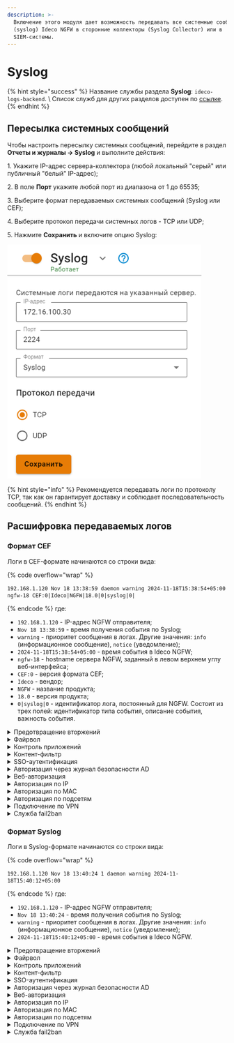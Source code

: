 ```yaml
---
description: >-
  Включение этого модуля дает возможность передавать все системные сообщения
  (syslog) Ideco NGFW в сторонние коллекторы (Syslog Collector) или в
  SIEM-системы.
---
```


# Syslog

{% hint style="success" %}
Название службы раздела **Syslog**: `ideco-logs-backend`. \ 
Список служб для других разделов доступен по [ссылке](/settings/server-management/terminal/README.md).
{% endhint %}

## Пересылка системных сообщений

Чтобы настроить пересылку системных сообщений, перейдите в раздел **Отчеты и журналы -> Syslog** и выполните действия:

1\. Укажите IP-адрес сервера-коллектора (любой локальный "серый" или публичный "белый" IP-адрес);

2\. В поле **Порт** укажите любой порт из диапазона от 1 до 65535;

3\. Выберите формат передаваемых системных сообщений (Syslog или CEF);

4\. Выберите протокол передачи системных логов - TCP или UDP;

5\. Нажмите **Сохранить** и включите опцию Syslog:

![](/.gitbook/assets/remote-syslog.png)

{% hint style="info" %}
Рекомендуется передавать логи по протоколу TCP, так как он гарантирует доставку и соблюдает последовательность сообщений.
{% endhint %}

## Расшифровка передаваемых логов

### Формат CEF

Логи в CEF-формате начинаются со строки вида:

{% code overflow="wrap" %}
``` 
192.168.1.120 Nov 18 13:38:59 daemon warning 2024-11-18T15:38:54+05:00 ngfw-18 CEF:0|Ideco|NGFW|18.0|0|syslog|0|
```
{% endcode %}
где:

* `192.168.1.120` - IP-адрес NGFW отправителя;
* `Nov 18 13:38:59` - время получения события по Syslog;
* `warning` - приоритет сообщения в логах. Другие значения: `info` (информационное сообщение), `notice` (уведомление);
* `2024-11-18T15:38:54+05:00` - время события в Ideco NGFW;
* `ngfw-18` - hostname сервера NGFW, заданный в левом верхнем углу веб-интерфейса;
* `CEF:0` - версия формата CEF;
* `Ideco` - вендор;
* `NGFW` - название продукта;
* `18.0` - версия продукта;
* `0|syslog|0` - идентификатор лога, постоянный для NGFW. Состоит из трех полей: идентификатор типа события, описание события, важность события.

<details>

<summary>Предотвращение вторжений</summary>

{% code overflow="wrap" %}
```
192.168.1.120 Nov 18 13:38:59 daemon warning 2024-11-18T15:38:54+05:00 ngfw-18 CEF:0|Ideco|NGFW|18.0|0|syslog|0|deviceReceiptTime=1731926334 Severity=Warning DeviceProcessName=web-proxy DeviceCustomString1=1881087344384816 DeviceInboundInterface= DeviceProcessName=ideco-ips DeviceCustomString5=alert SourceAddress=192.168.101.25 DeviceCustomString1=local DeviceCustomString1Label=Src IP Type SourcePort=55644 SourceCountry= DeviceCustomString2= DeviceCustomString2Label=Src Country Code DeviceCustomString3=34fbd7c6-716b-4858-bb68-313729b1cad4 DeviceCustomString3Label=Src session UUID SourceUserID=9 SourceUserName=user DestinationAddress=212.70.163.70 DeviceCustomString4=external DeviceCustomString4Label=Dst IP Type DestinationPort=443 DestinationCountry=Латвия DeviceCustomString5=LV DeviceCustomString5Label=Dst Country Code DeviceCustomString6= DeviceCustomString6Label=Dst session UUID DestinationUserID=-1 DestinationUserName= TransportProtocol=TCP DeviceEventClassID=1005404 Message=GeoIP Latvia DeviceEventCategory=GeoIP Страны Восточной Европы Severity=2 DeviceCustomString8=1 DeviceCustomString8Label=Alert GID DeviceCustomString9=blocked DeviceCustomString9Label=Alert action DestinationHostName= RequestUrl= RequestClientApplication= FlexNumber1=1 FlexNumber1Label=Flow packets to server FlexNumber2=0 FlexNumber2Label=Flow packets to client BytesIn=60 BytesOut=0 StartTime=2024-11-18 10:38:54.110294 EndTime=2024-11-18 10:38:54.110969 FlexNumber3=0 FlexNumber3Label=flow DeviceCustomString11= DeviceCustomString11Label=flow.state DeviceCustomString12= DeviceCustomString12Label=flow.reason FlexNumber4=0 FlexNumber4Label=flow.alerted DeviceCustomString14= DeviceCustomString14Label=tcp.tcp_flags DeviceCustomString15= DeviceCustomString15Label=tcp.tcp_flags_ts DeviceCustomString16= DeviceCustomString16Label=tcp.tcp_flags_tc FlexNumber5=0 FlexNumber5Label=tcp.cwr FlexNumber6=0 FlexNumber6Label=tcp.ecn FlexNumber7=0 FlexNumber7Label=tcp.urg FlexNumber8=0 FlexNumber8Label=tcp.ack FlexNumber9=0 FlexNumber9Label=tcp.psh FlexNumber10=0 FlexNumber10Label=tcp.rst FlexNumber11=0 FlexNumber11Label=tcp.syn FlexNumber12=0 FlexNumber12Label=tcp.fin DeviceCustomString17= DeviceCustomString17Label=tcp.state
```
{% endcode %}
где:

* `deviceReceiptTime` - время события в системе NGFW, может не совпадать с временем получения события по Syslog;
* `Severity` - важность события (Emergency, Alert, Critical, Error, Warning, Notice, Informational, Debug);
* `DeviceProcessName` - название службы NGFW;
* `DeviceCustomString1=1881087344384816` - внутренний идентификатор системы предотвращения вторжений flow (сессии);
* `DeviceInboundInterface` - идентификатор входящего интерфейса;
* `DeviceProcessName=ideco-ips` - имя экземпляра системы предотвращения вторжений;
* `DeviceCustomString5=alert` - тип события;
* `SourceAddress=192.168.101.25` - IP-адрес источника;
* `DeviceCustomString1=local DeviceCustomString1Label=Src IP Type` - тип IP-адреса источника (`local` - локальный, `external` - внешний);
* `SourcePort=55644` - порт источника;
* `SourceCountry` - название местоположения источника;
* `DeviceCustomString2= DeviceCustomString2Label=Src Country Code` - ISO-код страны источника;
* `DeviceCustomString3=34fbd7c6-716b-4858-bb68-313729b1cad4 DeviceCustomString3Label=Src session UUID` - внутренний идентификатор сессии Ideco NGFW источника; 
* `SourceUserID=9` - идентификатор пользователя источника;
* `SourceUserName=user` - имя пользователя источника;
* `DestinationAddress=212.70.163.70` - IP-адрес назначения;
* `DeviceCustomString4=external DeviceCustomString4Label=Dst IP Type` - тип IP-адреса назначения (`local` - локальный, `external` - внешний);
* `DestinationPort=443` - порт назначения;
* `DestinationCountry=Латвия` - название местоположения назначения; 
* `DeviceCustomString5=LV DeviceCustomString5Label=Dst Country Code` - ISO-код страны назначения;
* `DeviceCustomString6= DeviceCustomString6Label=Dst session UUID` - внутренний идентификатор сессии Ideco NGFW назначения;
* `DestinationUserID=-1` - идентификатор пользователя назначения;
* `DestinationUserName` - имя пользователя назначения;
* `TransportProtocol=TCP` - протокол;
* `DeviceEventClassID=1005404` - ID правила системы предотвращения вторжений;
* `Message=GeoIP Latvia` - сообщение из сработавшего правила;
* `DeviceEventCategory=GeoIP Страны Восточной Европы` - описание колонки в веб-интерфейсе События безопасности;\
  Соответствие *alert.category:* -> *alert.signature* описаны в [файле](https://static.ideco.ru/static/alert.category%20-%20alert.signature.pdf);
* `Severity=2` - уровень угрозы, может принимать значения 1, 2, 3 и 256, где 1 - самый высокий уровень угрозы;
* `DeviceCustomString8=1 DeviceCustomString8Label=Alert GID` - GID угрозы;
* `DeviceCustomString9=blocked DeviceCustomString9Label=Alert action` - действие по отношению к угрозе (блокировать).

Служебные поля результата анализа HTTP-трафика. Заполняются, если в процессе анализа трафика был определен HTTP-протокол:

* `DestinationHostName` - идентификатор хоста;
* `RequestUrl` - URL, на который велось обращение;
* `RequestClientApplication=` - информация, идентифицирующая HTTP-клиента.

Служебные поля flow (сессии):

* `FlexNumber1=1 FlexNumber1Label=Flow packets to server` - количество пакетов, переданное от клиента к серверу;
* `FlexNumber2=0 FlexNumber2Label=Flow packets to client` - количество пакетов, переданное от сервера к клиенту;
* `BytesIn=60` - количество байт, переданное от клиента к серверу;
* `BytesOut=0` - количество байт, переданное от сервера к клиенту;
* `StartTime=2024-11-18 10:38:54.110294` - начало;
* `EndTime=2024-11-18 10:38:54.110969` - окончание;
* `FlexNumber3=0 FlexNumber3Label=flow` - возраст;
* `DeviceCustomString11= DeviceCustomString11Label=flow.state` - текущее состояние;
* `DeviceCustomString12= DeviceCustomString12Label=flow.reason` - запущен ли IPsec в режиме отладки;
* `FlexNumber4=0 FlexNumber4Label=flow.alerted` - сгенерировался ли поток alert.

Состояние флага [TCP flow (сессии)](https://ru.wikipedia.org/wiki/Transmission_Control_Protocol#%D0%A4%D0%BB%D0%B0%D0%B3%D0%B8_(%D1%83%D0%BF%D1%80%D0%B0%D0%B2%D0%BB%D1%8F%D1%8E%D1%89%D0%B8%D0%B5_%D0%B1%D0%B8%D1%82%D1%8B)):

* `DeviceCustomString14= DeviceCustomString14Label=tcp.tcp_flags` - значение поля flags в заголовке TCP;
* `DeviceCustomString15= DeviceCustomString15Label=tcp.tcp_flags_ts` -  [timestamp флаги](https://www.atraining.ru/windows-network-tuning/#:~:text=TCP%20Timestamps%20–%20базовая%20низкоуровневая,не%20может%20высчитать%20данные%20значения);
* `DeviceCustomString16= DeviceCustomString16Label=tcp.tcp_flags_tc` - [флаг Truncated response](https://www.rfc-editor.org/rfc/rfc5966);
* `FlexNumber5=0 FlexNumber5Label=tcp.cwr` - флаг TCP-пакета, информирующий отправителя, что получен пакет с установленным флагом ECE (Подробнее в [RFC-3186](https://datatracker.ietf.org/doc/html/rfc3168));
* `FlexNumber6=0 FlexNumber6Label=tcp.ecn` - флаг TCP-пакета, информирующий получателя, что узел способен на явное уведомление о перегрузке сети;
* `FlexNumber7=0 FlexNumber7Label=tcp.urg` - флаг TCP-пакета, указывающий важность пакета;
* `FlexNumber8=0 FlexNumber8Label=tcp.ack` - флаг TCP-пакета, указывающий, что пакет получен;
* `FlexNumber9=0 FlexNumber9Label=tcp.psh` - флаг TCP-пакета, информирующий получателя, что все данные переданы и можно передать их приложению;
* `FlexNumber10=0 FlexNumber10Label=tcp.rst` - флаг TCP-пакета, указывающий, что соединение завершено в аварийном режиме;
* `FlexNumber11=0 FlexNumber11Label=tcp.syn` - флаг TCP-пакета, отвечающий за установку соединения;
* `FlexNumber12=0 FlexNumber12Label=tcp.fin` - флаг TCP-пакета, указывающий на завершение соединения в штатном порядке;
* `DeviceCustomString17= DeviceCustomString17Label=tcp.state` - [состояния сеанса TCP](https://ru.wikipedia.org/wiki/Transmission_Control_Protocol#Состояния_сеанса_TCP).

</details>

<details>

<summary>Файрвол</summary>

Логирование включается в разделе **Правила трафика -> Файрвол -> Логирование**.

{% code overflow="wrap" %}
```
192.168.1.120 Nov 18 14:25:06 daemon info 2024-11-18T16:25:00+05:00 ngfw-18 CEF:0|Ideco|NGFW|18.0|0|syslog|0|deviceReceiptTime=1731929100 Severity=Notice DeviceProcessName=ideco-conndrop msg=tcp 6 9 CLOSE src\=192.168.101.25 dst\=151.101.85.188 sport\=58770 dport\=443 src\=151.101.85.188 dst\=192.168.1.120 sport\=443 dport\=58770 [ASSURED] mark\=2 use\=1
```
{% endcode %}
где:

* `deviceReceiptTime` - время события в системе NGFW, может не совпадать с временем получения события по Syslog;
* `Severity` - важность события (Emergency, Alert', Critical, Error, Warning, Notice, Informational, Debug);
* `DeviceProcessName` - название службы NGFW;
* `tcp 6` - идентификтор протокола в строчном и в десятичном виде;
* `9` - продолжительность conntrack (модуль отслеживания соединения);
* `CLOSE` - состояние соединения;
* `src` - IP-адрес источника;
* `sport` - порт источника для UDP и TCP;
* `dst` - IP-адрес назначения;
* `dport` - порт назначения для UDP и TCP;
* `[ASSURED]` - уведомление, что соединение не будет сброшено при перегрузке conntrack;
* `mark`- маркировка conntrack.

</details>

<details>

<summary>Контроль приложений</summary>

{% code overflow="wrap" %}
```
192.168.1.150 Dec 02 18:40:20 daemon info 2024-12-02T20:40:13+05:00 ngfw-18 CEF:0|Ideco|NGFW|18.2|0|syslog|0|deviceReceiptTime=1733154013 Severity=Notice DeviceProcessName=ideco-app-stats msg=192.168.101.25:37030 -> 192.168.101.10:53 [eBay] \= DROP
```
{% endcode %}

* `deviceReceiptTime` - время события в системе NGFW, может не совпадать с временем получения события по Syslog;
* `Severity` - важность события (Emergency, Alert, Critical, Error, Warning, Notice, Informational, Debug);
* `DeviceProcessName` - название службы NGFW;
* `192.168.101.25:37030` - IP-адрес и порт источника;
* `192.168.101.10:53` - IP-адрес и порт назначения;
* `DROP` - результат анализа трафика;
* `[eBay]` - название приложения, к которому применен результат. [Список всех приложений](https://static.ideco.ru/static/app_control.pdf).

</details>

<details>

<summary>Контент-фильтр</summary>

Логирование включается в разделе **Сервисы -> Прокси -> Основное**. Просмотр логов доступен в веб-интерфейсе в разделе **Отчеты и журналы -> Системный журнал**. Название служб для фильтрации: `ideco-content-filter-backend` и `squid`.

Пример блокировки ресурса:

{% code overflow="wrap" %}
```
192.168.1.10 Nov 18 17:56:45 daemon info 2024-11-18T19:56:41+05:00 ngfw-18 CEF:0|Ideco|NGFW|18.0|0|syslog|0|deviceReceiptTime=1731941801 Severity=Notice DeviceProcessName=squid msg={10.128.0.5 - - [18/Nov/2024:19:56:41 +0500] "GET http://counter.yadro.ru/hit;argon? HTTP/1.1" 403 7594 "http://argon.pro/" "Mozilla/5.0 (Windows NT 10.0; Win64; x64) AppleWebKit/537.36 (KHTML, like Gecko) Chrome/131.0.0.0 Safari/537.36 Edg/131.0.0.0" TCP_MISS:ORIGINAL_DST "-","av_name": "-","av_object_infected": "-","av_object_size": "7250","av_virus_name": "-","x_infection_found": "-","x_virus_id": "-","x_av_verifed": "-","morph-action": "CheckedOK","morph-dict-id": "-"}
```
{% endcode %}

* `deviceReceiptTime` - время события в системе NGFW, может не совпадать с временем получения события по Syslog;
* `Severity` - важность события (Emergency, Alert, Critical, Error, Warning, Notice, Informational, Debug);
* `DeviceProcessName` - название службы NGFW;
* `10.128.0.5` - IP-адрес пользователя;
* `[18/Nov/2024:19:56:41 +0500]` - дата/время события блокировки;
* `GET` - метод;
* `http://counter.yadro.ru/hit;argon?` - URL заблокированного ресурса;
* `HTTP/1.1` - протокол;
* `403` - код состояния HTTP;
* `7594` - передано байт (в ответ, включая HTTP заголовок);
* `http://argon.pro/` - [HTTP referer](https://ru.wikipedia.org/wiki/HTTP_referer);
* `Mozilla/5.0 (Windows NT 10.0; Win64; x64) AppleWebKit/537.36 (KHTML, like Gecko) Chrome/131.0.0.0 Safari/537.36 Edg/131.0.0.0` - цифровой отпечаток браузера; 
* `TCP_MISS:ORIGINAL_DST` - техническое сообщение от [squid](http://wiki.squid-cache.org/SquidFaq/SquidLogs#Squid_result_codes);
* `"av_name": "-"` - название антивируса, если он включен, в примере антивирус отключен;
* `"av_object_infected": "-"` - результат проверки антивирусом, пустое поле - вирус не обнаружен;
* `"av_object_size": "7250"` - размер проверяемого объекта;
* `"av_virus_name": "-"` - название обнаруженного вируса;
* `"x_infection_found": "-"` - подтверждение, что запрос был обработан ICAP-оберткой для антивируса (Касперский);
* `"morph-action": "CheckedOK"` - результат проверки **Морфологическим анализом**;
* `"morph-dict-id": "-"` - название морфологического словаря, указывается в случае запрета **Морфологическим анализом**.

</details>

<details>

<summary>SSO-аутентификация</summary>

{% code overflow="wrap" %}
```
2024-07-18T17:11:40+05:00 Ideco-NGFW CEF:0|Ideco|NGFW|17.0|0|syslog|0|deviceReceiptTime=1721304700 Severity=Notice DeviceProcessName=ideco-web-authd msg=Subnet 192.168.205.254/32 is authorized as user 'Sanek'. Connection made from None, type 'web'.
```
{% endcode %}

* `deviceReceiptTime` - время события в системе NGFW, может не совпадать с временем получения события по Syslog;
* `Severity` - важность события (Emergency, Alert, Critical, Error, Warning, Notice, Informational, Debug);
* `DeviceProcessName` - название службы NGFW;
* `192.168.205.254/32` - IP-адрес пользователя;
* `Sanek` - логин пользователя;
* `type 'web'` - тип авторизации (веб).

</details>

<details>
<summary>Авторизация через журнал безопасности AD</summary>

{% code overflow="wrap" %}
```
2024-07-18T17:20:22+05:00 Ideco-NGFW CEF:0|Ideco|NGFW|17.0|0|syslog|0|deviceReceiptTime=1721305222 Severity=Notice DeviceProcessName=ideco-auth-backend msg=Subnet 192.168.205.254/32 is authorized as user 'Sanek'. Connection made from None, type 'log'.
```
{% endcode %}

* `deviceReceiptTime` - время события в системе NGFW, может не совпадать с временем получения события по Syslog;
* `Severity` - важность события (Emergency, Alert, Critical, Error, Warning, Notice, Informational, Debug);
* `DeviceProcessName` - название службы NGFW;
* `192.168.205.254/32` - IP-адрес пользователя;
* `Sanek` - логин пользователя;
* `type 'log'` - тип авторизации (через журнал безопасности AD).

</details>

<details>
<summary>Веб-авторизация</summary>

{% code overflow="wrap" %}
```
192.168.1.120 Nov 18 12:54:36 daemon info 2024-11-18T14:54:21+05:00 ngfw-18 CEF:0|Ideco|NGFW|18.0|0|syslog|0|deviceReceiptTime=1731923661 Severity=Notice DeviceProcessName=ideco-web-authd msg=Subnet 192.168.101.25/32 is authorized as user 'user'. Connection made from None, type 'web'.
```
{% endcode %}

* `deviceReceiptTime` - время события в системе NGFW, может не совпадать с временем получения события по Syslog;
* `Severity` - важность события (Emergency, Alert, Critical, Error, Warning, Notice, Informational, Debug);
* `DeviceProcessName` - название службы NGFW;
* `user` - логин пользователя;
* `192.168.101.25/32` - IP-адрес пользователя;
* `type 'web'` - тип авторизации (веб).

</details>

<details>
<summary>Авторизация по IP</summary>

{% code overflow="wrap" %}
```
192.168.1.10 Nov 18 16:51:54 daemon info 2024-11-18T18:51:43+05:00 ngfw-18 CEF:0|Ideco|NGFW|18.0|0|syslog|0|deviceReceiptTime=1731937903 Severity=Notice DeviceProcessName=ideco-auth-backend msg=Subnet 192.168.101.25/32 is authorized as user 'user'. Connection made from None, type 'ip'.
```
{% endcode %}

* `deviceReceiptTime` - время события в системе NGFW, может не совпадать с временем получения события по Syslog;
* `Severity` - важность события (Emergency, Alert, Critical, Error, Warning, Notice, Informational, Debug);
* `DeviceProcessName` - название службы NGFW;
* `192.168.101.25/32` - IP-адрес пользователя;
* `user` - логин пользователя;
* `type 'ip'` - тип авторизации (IP).

</details>

<details>
<summary>Авторизация по MAC</summary>

{% code overflow="wrap" %}
```
192.168.1.10 Nov 18 16:54:35 daemon info 2024-11-18T18:54:21+05:00 ngfw-18 CEF:0|Ideco|NGFW|18.0|0|syslog|0|deviceReceiptTime=1731938061 Severity=Notice DeviceProcessName=ideco-auth-backend msg=Subnet 192.168.101.25/32 is authorized as user 'user'. Connection made from None, type 'mac'.
```
{% endcode %}

* `deviceReceiptTime` - время события в системе NGFW, может не совпадать с временем получения события по Syslog;
* `Severity` - важность события (Emergency, Alert, Critical, Error, Warning, Notice, Informational, Debug);
* `DeviceProcessName` - название службы NGFW;
* `192.168.101.25/32` - IP-адрес пользователя;
* `user` - логин пользователя;
* `type 'mac'` - тип авторизации (MAC).

</details>

<details>
<summary>Авторизация по подсетям</summary>

{% code overflow="wrap" %}
```
192.168.1.10 Nov 18 17:08:03 daemon info 2024-11-18T19:07:54+05:00 ngfw-18 CEF:0|Ideco|NGFW|18.0|0|syslog|0|deviceReceiptTime=1731938874 Severity=Notice DeviceProcessName=ideco-auth-backend msg=Subnet 192.168.101.0/24 is authorized as user 'user'. Connection made from None, type 'net'.
```
{% endcode %}

* `deviceReceiptTime` - время события в системе NGFW, может не совпадать с временем получения события по Syslog;
* `Severity` - важность события (Emergency, Alert, Critical, Error, Warning, Notice, Informational, Debug);
* `DeviceProcessName` - название службы NGFW;
* `192.168.101.0/24` - подсеть, по которой происходит авторизация;
* `user` - логин пользователя;
* `type 'net'` - тип авторизации (подсеть).

</details>

<details>

<summary>Подключение по VPN</summary>

{% code overflow="wrap" %}
```
192.168.1.10 Nov 18 17:16:25 daemon info 2024-11-18T19:16:18+05:00 ngfw-18 CEF:0|Ideco|NGFW|18.0|0|syslog|0|deviceReceiptTime=1731939378 Severity=Notice DeviceProcessName=ideco-vpn-authd msg=Start vpn authorization ('user', '192.168.1.25', 'pptp').
192.168.1.10 Nov 18 17:16:25 daemon info 2024-11-18T19:16:18+05:00 ngfw-18 CEF:0|Ideco|NGFW|18.0|0|syslog|0|deviceReceiptTime=1731939378 Severity=Notice DeviceProcessName=ideco-vpn-authd msg=Subnet 10.128.0.6/32 is authorized as user 'user'. Connection made from '192.168.1.25', type 'pptp'.
```
{% endcode %}

* `deviceReceiptTime` - время события в системе NGFW, может не совпадать с временем получения события по Syslog;
* `Severity` - важность события (Emergency, Alert, Critical, Error, Warning, Notice, Informational, Debug);
* `DeviceProcessName` - название службы NGFW;
* `10.128.0.6/32` - сеть для VPN-подключений;
* `user` - логин пользователя;
* `192.168.1.25` - IP-адрес, откуда установлено подключение;
* `pptp` - протокол.

</details>

<details>

<summary>Служба fail2ban</summary>

{% code overflow="wrap" %}
```
192.168.1.10 Nov 18 17:27:07 daemon info 2024-11-18T19:26:57+05:00 ngfw-18 CEF:0|Ideco|NGFW|18.0|0|syslog|0|deviceReceiptTime=1731940017 Severity=Notice DeviceProcessName=fail2ban msg=INFO [utm-vpn-authd] Found 192.168.1.25 - 2024-11-18 19:26:57
192.168.1.10 Nov 18 17:27:07 daemon notice 2024-11-18T19:26:57+05:00 ngfw-18 CEF:0|Ideco|NGFW|18.0|0|syslog|0|deviceReceiptTime=1731940017 Severity=Warning DeviceProcessName=fail2ban msg=NOTICE [utm-vpn-authd] Ban 192.168.1.25
```
{% endcode %}

* `deviceReceiptTime` - время события в системе NGFW, может не совпадать с временем получения события по Syslog;
* `Severity` - важность события (Emergency, Alert, Critical, Error, Warning, Notice, Informational, Debug);
* `DeviceProcessName` - название службы NGFW;
* `INFO` или `NOTICE` - приоритет сообщения в логах в виде информационного сообщения или уведомления;
* `INFO [utm-web-interface] Found 192.168.1.25 - 2024-11-18 19:26:57` - факт обнаружения правил безопасности с указанием группы правил ([utm-web-interface]), IP-адреса и даты/времени. Список групп правил: 
  * `utm-dovecot` - авторизация на почтовом сервере через почтовые клиенты;
  * `utm-postfix-connrate` - превышение лимита подключения к почтовому серверу;
  * `utm-postscreen-prgrt` - отслеживание нежелательных подключений (PREGREET) к почтовому серверу;
  * `utm-reverse-proxy-conn` - защита от DoS (лимит подключений);
  * `utm-reverse-proxy-req` - защита от DoS (лимит запросов в секунду);
  * `utm-reverse-proxy` - Web Application Firewall (WAF);
  * `utm-roundcube` - авторизация в веб-интерфейсы почтового сервера;
  * `utm-smtp` - авторизация по smtp;
  * `utm-ssh` - авторизация по ssh;
  * `utm-two-factor-codes` - прохождение двухфакторной аутентификации;
  * `utm-vpn-authd` - авторизация по VPN;
  * `utm-vpn-pppoe-authd` - авторизация по VPN PPPoE;
  * `utm-web-interface` - авторизация в административном веб-интерфейсе;
  * `utm-user-cabinet` - авторизация в пользовательском веб-интерфейсе.
* `NOTICE [utm-vpn-authd] Ban 192.168.1.25` - факт блокировки или разблокировки IP-адреса, где:
  * `Ban` - факт блокировки;
  * `Unban` - факт разблокировки.

</details>

### Формат Syslog

Логи в Syslog-формате начинаются со строки вида:

{% code overflow="wrap" %}
``` 
192.168.1.120 Nov 18 13:40:24 1 daemon warning 2024-11-18T15:40:12+05:00
```
{% endcode %}
где:

* `192.168.1.120` - IP-адрес NGFW отправителя;
* `Nov 18 13:40:24` - время получения события по Syslog;
* `warning` - приоритет сообщения в логах. Другие значения: `info` (информационное сообщение), `notice` (уведомление);
* `2024-11-18T15:40:12+05:00` - время события в Ideco NGFW.

<details>
<summary>Предотвращение вторжений</summary>

{% code overflow="wrap" %}
```
192.168.1.120 Nov 18 13:40:24 1 daemon warning 2024-11-18T15:40:12+05:00 ngfw-18 suricata - - - flow_id:1344232018329395, in_iface:, sensor_name:ideco-ips, event_type:alert, src_ip:192.168.101.25, src_ip_type:local, src_port:40632, src_country:, src_country_code:, src_session_uuid:34fbd7c6-716b-4858-bb68-313729b1cad4, src_user_id:9, src_user_name:user, dest_ip:212.70.163.70, dest_ip_type:external, dest_port:443, dest_country:Латвия, dest_country_code:LV, dest_session_uuid:, dest_user_id:-1, dest_user_name:, proto:TCP, alert.signature_id:1005404, alert.signature:GeoIP Latvia, alert.category:GeoIP Страны Восточной Европы, alert.severity:2, alert.gid:1, alert.action:blocked, http.hostname:, http.url:, http.http_user_agent:, flow.pkts_toserver:1, flow.pkts_toclient:0, flow.bytes_toserver:60, flow.bytes_toclient:0, flow.start:2024-11-18 10:40:12.378514, flow.end:2024-11-18 10:40:12.379198, flow.age:0, flow.state:, flow.reason:, flow.alerted:0, tcp.tcp_flags:, tcp.tcp_flags_ts:, tcp.tcp_flags_tc:, tcp.cwr:0, tcp.ecn:0, tcp.urg:0, tcp.ack:0, tcp.psh:0, tcp.rst:0, tcp.syn:0, tcp.fin:0, tcp.state:
```
{% endcode %}

где:
* `ngfw-18` - hostname сервера NGFW, заданный в левом верхнем углу веб-интерфейса;
* `suricata` - название службы;
* `flow_id:1344232018329395` - внутренний идентификатор системы предотвращения вторжений flow (сессии);
* `in_iface` - идентификатор входящего интерфейса;
* `sensor_name:ideco-ips` - имя экземпляра системы предотвращения вторжений;
* `event_type:alert` - тип события;
* `src_ip:192.168.101.25` - IP-адрес источника;
* `src_port:40632` - порт источника;
* `src_country` - название местоположения источника;
* `src_country_code` - ISO-код страны источника;
* `src_session_uuid:34fbd7c6-716b-4858-bb68-313729b1cad4` - внутренний идентификатор сессии Ideco NGFW источника;
* `src_user_id:9` - идентификатор пользователя источника;
* `src_user_name:user`- имя пользователя источника;
* `dest_ip:212.70.163.70` - IP-адрес назначения;
* `dest_port:443` - порт назначения;
* `dest_country:Латвия` - название местоположения назначения;
* `dest_country_code:LV` - ISO-код страны назначения;
* `dest_session_uuid` - внутренний идентификатор сессии Ideco NGFW назначения;
* `dest_user_id:-1` - идентификатор пользователя назначения;
* `dest_user_name` - имя пользователя назначения;
* `proto:TCP` - протокол;
* `alert.signature_id:1005404` - идентификатор правила системы предотвращения вторжений;
* `alert.signature:GeoIP Latvia` - сообщение из сработавшего правила;
* `alert.category:GeoIP Страны Восточной Европы` - описание колонки в веб-интерфейсе События безопасности; \
  Соответствие *alert.category:* -> *alert.signature* описаны в [файле](https://static.ideco.ru/static/alert.category%20-%20alert.signature.pdf).
* `alert.severity:2` - уровень угрозы, может принимать значения 1, 2, 3 и 256, где 1 - самый высокий уровень угрозы;
* `alert.gid:1` - GID угрозы;
* `alert.action:blocked` - действие по отношению к угрозе (блокировать).

Служебные поля результата анализа HTTP-трафика. Заполняются, если в процессе анализа трафика был определен HTTP-протокол:
* `http.hostname` - идентификатор хоста;
* `http.url` - URL, на который велось обращение;
* `http.http_user_agent` - информация, идентифицирующая HTTP-клиента.
  
Служебные поля flow (сессии):

* `flow.pkts_toserver:1` - количество пакетов, переданное от клиента к серверу;
* `flow.pkts_toclient:0` - количество пакетов, переданное от сервера к клиенту;
* `flow.bytes_toserver:60` - количество байт, переданное от клиента к серверу;
* `flow.bytes_toclient:0` - количество байт, переданное от сервера к клиенту;
* `flow.start:2024-11-18 10:40:12.378514` - начало;
* `flow.end:2024-11-18 10:40:12.379198` - окончание;
* `flow.age:0` - возраст;
* `flow.state` - текущее состояние;
* `flow.reason` - запущена ли IPsec в режиме отладки;
* `flow.alerted:0` - сгенерировался ли поток alert.

Состояние флага [TCP flow(сессии)](https://ru.wikipedia.org/wiki/Transmission_Control_Protocol#%D0%A4%D0%BB%D0%B0%D0%B3%D0%B8_(%D1%83%D0%BF%D1%80%D0%B0%D0%B2%D0%BB%D1%8F%D1%8E%D1%89%D0%B8%D0%B5_%D0%B1%D0%B8%D1%82%D1%8B)):

* `tcp.tcp_flags` - значение поля flags в заголовке TCP;
* `tcp.tcp_flags_ts` -  [timestamp флаги](https://www.atraining.ru/windows-network-tuning/#:~:text=TCP%20Timestamps%20–%20базовая%20низкоуровневая,не%20может%20высчитать%20данные%20значения);
* `tcp.tcp_flags_tc` - [флаг Truncated response](https://www.rfc-editor.org/rfc/rfc5966);
* `tcp.cwr: 0` - флаг TCP-пакета, информирующий отправителя, что получен пакет с установленным флагом ECE (Подробнее в [RFC-3186](https://datatracker.ietf.org/doc/html/rfc3168));
* `tcp.ecn:0` - флаг TCP-пакета, информирующий получателя, что узел способен на явное уведомление  о перегрузке сети;
* `tcp.urg:0` - флаг TCP-пакета, указывающий важность пакета;
* `tcp.ack:0` - флаг TCP-пакета, указывающий, что пакет получен;
* `tcp.psh:0` - флаг TCP-пакета, информирующий получателя, что все данные переданы и можно передать их приложению;
* `tcp.rst:0` - флаг TCP-пакета, указывающий, что соединение завершено в аварийном режиме;
* `tcp.syn:0` - флаг TCP-пакета, отвечающий за установку соединения;
* `tcp.fin:0` - флаг TCP-пакета, указывающий на завершение соединения в штатном порядке;
* `tcp.state` - [состояния сеанса TCP](https://ru.wikipedia.org/wiki/Transmission_Control_Protocol#Состояния_сеанса_TCP).

</details>

<details>

<summary>Файрвол</summary>

Логирование включается в разделе **Правила трафика -> Файрвол -> Логирование**.

{% code overflow="wrap" %}
```
192.168.1.120	Nov 18 13:55:07	1 daemon info 2024-11-18T15:55:00+05:00 ngfw-18 ideco-conndrop - - - tcp 6 7 CLOSE src=192.168.101.25 dst=151.101.236.157 sport=34802 dport=443 src=151.101.236.157 dst=192.168.1.120 sport=443 dport=34802 [ASSURED] mark=2 use=1
```
{% endcode %}

* `ngfw-18` - hostname сервера NGFW, заданный в левом верхнем углу веб-интерфейса;
* `ideco-conndrop` - название службы;
* `tcp 6` - идентификтор протокола в строчном и в десятичном виде;
* `9` - продолжительность conntrack (модуль отслеживания соединения);
* `CLOSE` - состояние соединения;
* `src` - IP-адрес источника;
* `dst` - IP-адрес назначения;
* `sport` - порт источника для UDP и TCP;
* `dport` - порт назначения для UDP и TCP;
* `[ASSURED]` - уведомление, что соединение не будет сброшено при перегрузке conntrack;
* `mark`- маркировка conntrack.

</details>

<details>

<summary>Контроль приложений</summary>

{% code overflow="wrap" %}
```
192.168.1.150 Dec 02 18:38:54 1 daemon info 2024-12-02T20:38:38+05:00 ngfw-18 ideco-app-stats - - - 192.168.101.25:56854 -> 192.168.101.10:53 [eBay] = DROP
```
{% endcode %}

* `ngfw-18` - hostname сервера NGFW, заданный в левом верхнем углу веб-интерфейса;
* `ideco-app-stats` - название службы;
* `192.168.101.25:56854` - IP-адрес и порт источника;
* `192.168.101.10:53` - IP-адрес и порт назначения;
* `DROP` - результат анализа трафика;
* `[eBay]` - название приложения, к которому применен результат. [Список всех приложений](https://static.ideco.ru/static/app_control.pdf).

</details>

<details>

<summary>Контент-фильтр</summary>

Логирование включается в разделе **Сервисы -> Прокси -> Основное**. Просмотр логов доступен в веб-интерфейсе в разделе **Отчеты и журналы -> Системный журнал**. Название служб для фильтрации: `ideco-content-filter-backend` и `squid`.

Пример блокировки ресурса:

{% code overflow="wrap" %}
```
192.168.1.10 Nov 18 17:50:05 1 daemon info 2024-11-18T19:49:58+05:00 ngfw-18 squid - - - {10.128.0.6 - - [18/Nov/2024:19:49:58 +0500] "GET http://counter.yadro.ru/hit;argon? HTTP/1.1" 403 7594 "http://argon.pro/" "Mozilla/5.0 (Windows NT 10.0; Win64; x64) AppleWebKit/537.36 (KHTML, like Gecko) Chrome/131.0.0.0 Safari/537.36 Edg/131.0.0.0" TCP_MISS:ORIGINAL_DST "-","av_name": "-","av_object_infected": "-","av_object_size": "7250","av_virus_name": "-","x_infection_found": "-","x_virus_id": "-","x_av_verifed": "-","morph-action": "CheckedOK","morph-dict-id": "-"}
```
{% endcode %}

* `ngfw-18` - hostname сервера NGFW, заданный в левом верхнем углу веб-интерфейса;
* `squid` - название службы;
* `10.128.0.6` - IP-адрес пользователя;
* `[18/Nov/2024:19:49:58 +0500]` - дата/время события блокировки;
* `GET` - метод;
* `http://counter.yadro.ru/hit;argon?` - URL заблокированного ресурса;
* `HTTP/1.1` - протокол;
* `403` - код состояния HTTP;
* `7594` - передано байт (в ответ, включая HTTP заголовок);
* `http://argon.pro/` - [HTTP referer](https://ru.wikipedia.org/wiki/HTTP_referer);
* `Mozilla/5.0 (Windows NT 10.0; Win64; x64) AppleWebKit/537.36 (KHTML, like Gecko) Chrome/131.0.0.0 Safari/537.36 Edg/131.0.0.0` - цифровой отпечаток браузера; 
* `TCP_MISS:ORIGINAL_DST` - техническое сообщение от [squid](http://wiki.squid-cache.org/SquidFaq/SquidLogs#Squid_result_codes);
* `"av_name": "-"` - название антивируса, если он включен, в примере антивирус отключен;
* `"av_object_infected": "-"` - результат проверки антивирусом, пустое поле - вирус не обнаружен;
* `"av_object_size": "7250"` - размер проверяемого объекта;
* `"av_virus_name": "-"` - название обнаруженного вируса;
* `"x_infection_found": "-"` - подтверждение, что запрос был обработан ICAP-оберткой для антивируса (Касперский);
* `"morph-action": "CheckedOK"` - результат проверки **Морфологическим анализом**;
* `"morph-dict-id": "-"` - название морфологического словаря, указывается в случае запрета **Морфологическим анализом**.

</details>

<details>
<summary>SSO-аутентификация</summary>

{% code overflow="wrap" %}
```
2024-07-18T16:59:55+05:00 Ideco-NGFW ideco-web-authd - - - Subnet 192.168.205.254/32 is authorized as user 'Sanek'. Connection made from None, type 'web'.
```
{% endcode %}

* `Ideco-NGFW` - hostname сервера NGFW, заданный в левом верхнем углу веб-интерфейса;
* `ideco-web-authd` - название службы;
* `192.168.205.254/32` - IP-адрес пользователя;
* `Sanek` - логин пользователя;
* `type 'web'` - тип авторизации (веб).

</details>

<details>
<summary>Авторизация через журнал безопасности AD</summary>

{% code overflow="wrap" %}
```
2024-07-18T16:19:39+05:00 Ideco-NGFW ideco-auth-backend - - - Subnet 192.168.205.254/32 is authorized as user 'Sanek'. Connection made from None, type 'log'.
```
{% endcode %}

* `Ideco-NGFW` - hostname сервера NGFW, заданный в левом верхнем углу веб-интерфейса;
* `ideco-auth-backend` - название службы;
* `192.168.205.254/32` - IP-адрес пользователя;
* `Sanek` - логин пользователя;
* `type 'log'` - тип авторизации (через журнал безопасности AD).

</details>

<details>
<summary>Веб-авторизация</summary>

{% code overflow="wrap" %}
```
192.168.1.120 Nov 18 12:47:27 1 daemon info 2024-11-18T14:47:11+05:00 ngfw-18 ideco-web-authd - - - Subnet 192.168.101.25/32 is authorized as user 'user'. Connection made from None, type 'web'.
```
{% endcode %}

* `ngfw-18` - hostname сервера NGFW, заданный в левом верхнем углу веб-интерфейса;
* `ideco-web-authd` - название службы;
* `192.168.101.25/32` - IP-адрес пользователя;
* `user` - логин пользователя;
* `type 'web'` - тип авторизации (веб).

</details>

<details>
<summary>Авторизация по IP</summary>

{% code overflow="wrap" %}
```
192.168.1.10 Nov 18 16:42:56 1 daemon info 2024-11-18T18:42:45+05:00 ngfw-18 ideco-auth-backend - - - Subnet 192.168.101.25/32 is authorized as user 'user'. Connection made from None, type 'ip'.
```
{% endcode %}

* `ngfw-18` - hostname сервера NGFW, заданный в левом верхнем углу веб-интерфейса;
* `ideco-web-authd` - название службы;
* `192.168.101.25/32` - IP-адрес пользователя;
* `user` - логин пользователя;
* `type 'ip'` - тип авторизации (IP).

</details>

<details>
<summary>Авторизация по MAC</summary>

{% code overflow="wrap" %}
```
192.168.1.10 Nov 18 17:01:22 1 daemon info 2024-11-18T19:01:14+05:00 ngfw-18 ideco-auth-backend - - - Subnet 192.168.101.25/32 is authorized as user 'user'. Connection made from None, type 'mac'.
```
{% endcode %}

* `ngfw-18` - hostname сервера NGFW, заданный в левом верхнем углу веб-интерфейса;
* `ideco-auth-backend` - название службы;
* `192.168.101.25/32` - IP-адрес пользователя;
* `user` - логин пользователя;
* `type 'mac'` - тип авторизации (MAC).

</details>

<details>
<summary>Авторизация по подсетям</summary>

{% code overflow="wrap" %}
```
192.168.1.10 Nov 18 17:06:23 1 daemon info 2024-11-18T19:06:08+05:00 ngfw-18 ideco-auth-backend - - - Subnet 192.168.101.0/24 is authorized as user 'user'. Connection made from None, type 'net'.
```
{% endcode %}

* `ngfw-18` - hostname сервера NGFW, заданный в левом верхнем углу веб-интерфейса;
* `ideco-auth-backend` - название службы;
* `192.168.101.0/24` - подсеть пользователя;
* `user` - логин пользователя;
* `type 'net'` - тип авторизации (подсеть).

</details>

<details>

<summary>Подключение по VPN</summary>

{% code overflow="wrap" %}
```
192.168.1.10 Nov 18 17:18:04 1 daemon info 2024-11-18T19:17:56+05:00 ngfw-18 ideco-vpn-authd - - - Start vpn authorization ('user', '192.168.1.25', 'pptp').
192.168.1.10 Nov 18 17:18:04 1 daemon info 2024-11-18T19:17:56+05:00 ngfw-18 ideco-vpn-authd - - - Subnet 10.128.0.5/32 is authorized as user 'user'. Connection made from '192.168.1.25', type 'pptp'.
```
{% endcode %}

* `ngfw-18` - hostname сервера NGFW, заданный в левом верхнем углу веб-интерфейса;
* `ideco-vpn-authd` - название службы;
* `10.128.0.5/32` - сеть для VPN-подключений;
* `user` - логин пользователя; 
* `192.168.1.25` - IP-адрес, с которого установлено подключение;
* `pptp` - протокол.

</details>

<details>

<summary>Служба fail2ban</summary>

{% code overflow="wrap" %}
```
192.168.1.10 Nov 18 17:22:05 1 daemon info 2024-11-18T19:21:54+05:00 ngfw-18 fail2ban - - - INFO [utm-vpn-authd] Found 192.168.1.25 - 2024-11-18 19:21:54

```
{% endcode %}

* `ngfw-18` - hostname сервера NGFW, заданный в левом верхнем углу веб-интерфейса;
* `fail2ban` - название службы;
* `info` или `notice` - приоритет сообщения в логах в виде информационного сообщения или уведомления;
* `INFO [utm-vpn-authd] Found 192.168.1.25 - 2024-11-18 19:21:54` - факт обнаружения правил безопасности с указанием группы правил (`[utm-web-interface]`), IP-адреса и даты/времени. Список групп правил: 
  * `utm-dovecot` - авторизация на почтовом сервере через почтовые клиенты;
  * `utm-postfix-connrate` - превышение лимита подключения к почтовому серверу;
  * `utm-postscreen-prgrt` - отслеживание нежелательных подключений (PREGREET) к почтовому серверу;
  * `utm-reverse-proxy-conn` - защита от DoS (лимит подключений);
  * `utm-reverse-proxy-req` - защита от DoS (лимит запросов в секунду);
  * `utm-reverse-proxy` - Web Application Firewall (WAF);
  * `utm-roundcube` - авторизация в веб-интерфейсы почтового сервера;
  * `utm-smtp` - авторизация по smtp;
  * `utm-ssh` - авторизация по ssh;
  * `utm-two-factor-codes` - прохождение двухфакторной аутентификации;
  * `utm-vpn-authd` - авторизация по VPN;
  * `utm-vpn-pppoe-authd` - авторизация по VPN PPPoE;
  * `utm-web-interface` - авторизация в административном веб-интерфейсе;
  * `utm-user-cabinet` - авторизация в пользовательском веб-интерфейсе.

</details>